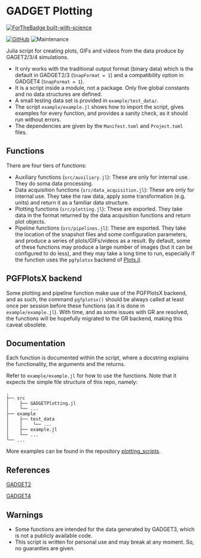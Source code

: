 # GADGET Plotting

[![ForTheBadge built-with-science](http://ForTheBadge.com/images/badges/built-with-science.svg)](https://GitHub.com/Ezequiel92/)

[![GitHub](https://img.shields.io/github/license/Ezequiel92/GADGETPlotting?style=flat-square)](https://github.com/Ezequiel92/GADGETPlotting/blob/main/LICENSE) ![Maintenance](https://img.shields.io/maintenance/yes/2021?style=flat-square)

Julia script for creating plots, GIFs and videos from the data produce by GAGET2/3/4 simulations.

- It only works with the traditional output format (binary data) which is the default in GADGET2/3 (`SnapFormat = 1`) and a compatibility option in GADGET4 (`SnapFormat = 1`).
- It is a script inside a module, not a package. Only five global constants and no data structures are defined.
- A small testing data set is provided in `example/test_data/`.
- The script `example/example.jl` shows how to import the script, gives examples for every function, and provides a sanity check, as it should run without errors.
- The dependencies are given by the `Manifest.toml` and `Project.toml` files.

## Functions

There are four tiers of functions:

- Auxiliary functions (`src/auxiliary.jl`): These are only for internal use. They do soma data processing.
- Data acquisition functions (`src/data_acquisition.jl`): These are only for internal use. They take the raw data, apply some transformation (e.g. units) and return it as a familiar data structure.
- Plotting functions (`src/plotting.jl`): These are exported. They take data in the format returned by the data acquisition functions and return plot objects.
- Pipeline functions (`src/pipelines.jl`): These are exported. They take the location of the snapshot files and some configuration parameters, and produce a series of plots/GIFs/videos as a result. By default, some of these functions may produce a large number of images (but it can be configured to do less), and they may take a long time to run, especially if the function uses the `pgfplotsx` backend of [Plots.jl](https://github.com/JuliaPlots/Plots.jl).

## PGFPlotsX backend

Some plotting and pipeline function make use of the PGFPlotsX backend, and as such, the command `pgfplotsx()` should be always called at least once per session before these functions (as it is done in `example/example.jl`). With time, and as some issues with GR are resolved, the functions will be hopefully migrated to the GR backend, making this caveat obsolete.

## Documentation

Each function is documented within the script, where a docstring explains the functionality, the arguments and the returns.

Refer to `example/example.jl` for how to use the functions. Note that it expects the simple file structure of this repo, namely:

    .
    ├── src
	│    ├── GADGETPlotting.jl 
	│    └── ...
    ├── example	  
    │    ├── test_data
    │    │    └── ...
    │    ├── example.jl
	│    └── ...
    └── ...
	
More examples can be found in the repository [plotting_scripts](https://github.com/Ezequiel92/plotting_scripts).

## References

[GADGET2](https://wwwmpa.mpa-garching.mpg.de/gadget/)

[GADGET4](https://wwwmpa.mpa-garching.mpg.de/gadget4/)

## Warnings

- Some functions are intended for the data generated by GADGET3, which is not a publicly available code.
- This script is written for personal use and may break at any moment. So, no guaranties are given.
